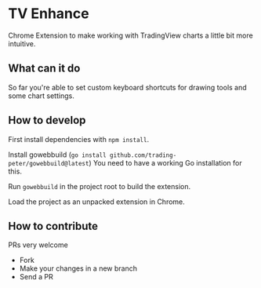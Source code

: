 # TV Enhance
Chrome Extension to make working with TradingView charts a little bit more intuitive.

## What can it do
So far you're able to set custom keyboard shortcuts for drawing tools and some chart settings.

## How to develop
First install dependencies with `npm install`.

Install gowebbuild (`go install github.com/trading-peter/gowebbuild@latest`)
You need to have a working Go installation for this.

Run `gowebbuild` in the project root to build the extension.

Load the project as an unpacked extension in Chrome.

## How to contribute
PRs very welcome

- Fork
- Make your changes in a new branch
- Send a PR
